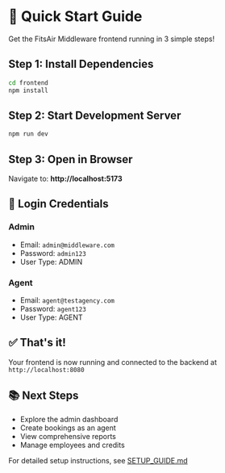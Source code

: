 # 🚀 Quick Start Guide

Get the FitsAir Middleware frontend running in 3 simple steps!

## Step 1: Install Dependencies

```bash
cd frontend
npm install
```

## Step 2: Start Development Server

```bash
npm run dev
```

## Step 3: Open in Browser

Navigate to: **http://localhost:5173**

## 🔐 Login Credentials

### Admin
- Email: `admin@middleware.com`
- Password: `admin123`
- User Type: ADMIN

### Agent
- Email: `agent@testagency.com`
- Password: `agent123`
- User Type: AGENT

## ✅ That's it!

Your frontend is now running and connected to the backend at `http://localhost:8080`

## 📚 Next Steps

- Explore the admin dashboard
- Create bookings as an agent
- View comprehensive reports
- Manage employees and credits

For detailed setup instructions, see [SETUP_GUIDE.md](SETUP_GUIDE.md)
